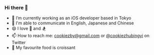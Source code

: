 ### Hi there 👋

- 🔭 I’m currently working as an iOS developer based in Tokyo
- 🌱 I'm able to communicate in English, Japanese and Chinese
- 😄 I love 🏃 and 🏂
- 📫 How to reach me: cookiezby@gmail.com or [@cookiezhubingyi](https://twitter.com/cookiezhubingyi) on Twitter
- 🥐 My favourite food is croissant
